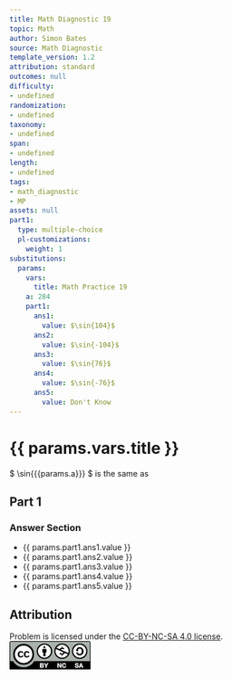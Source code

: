 ```yaml
---
title: Math Diagnostic 19
topic: Math
author: Simon Bates
source: Math Diagnostic
template_version: 1.2
attribution: standard
outcomes: null
difficulty:
- undefined
randomization:
- undefined
taxonomy:
- undefined
span:
- undefined
length:
- undefined
tags:
- math_diagnostic
- MP
assets: null
part1:
  type: multiple-choice
  pl-customizations:
    weight: 1
substitutions:
  params:
    vars:
      title: Math Practice 19
    a: 284
    part1:
      ans1:
        value: $\sin{104}$
      ans2:
        value: $\sin{-104}$
      ans3:
        value: $\sin{76}$
      ans4:
        value: $\sin{-76}$
      ans5:
        value: Don't Know
---
```

# {{ params.vars.title }}
$ \sin{{{params.a}}} $ is the same as

## Part 1

### Answer Section

- {{ params.part1.ans1.value }}
- {{ params.part1.ans2.value }}
- {{ params.part1.ans3.value }}
- {{ params.part1.ans4.value }}
- {{ params.part1.ans5.value }}

## Attribution

Problem is licensed under the [CC-BY-NC-SA 4.0 license](https://creativecommons.org/licenses/by-nc-sa/4.0/).<br> ![The Creative Commons 4.0 license requiring attribution-BY, non-commercial-NC, and share-alike-SA license.](https://raw.githubusercontent.com/firasm/bits/master/by-nc-sa.png)
